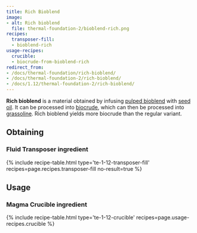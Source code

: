 ```yaml
---
title: Rich Bioblend
image:
- alt: Rich bioblend
  file: thermal-foundation-2/bioblend-rich.png
recipes:
  transposer-fill:
  - bioblend-rich
usage-recipes:
  crucible:
  - biocrude-from-bioblend-rich
redirect_from:
- /docs/thermal-foundation/rich-bioblend/
- /docs/thermal-foundation-2/rich-bioblend/
- /docs/1.12/thermal-foundation-2/rich-bioblend/
---
```


**Rich bioblend** is a material obtained by infusing [pulped
bioblend](/docs/1.12/thermal-foundation/pulped-bioblend/) with [seed
oil](/docs/1.12/thermal-foundation/seed-oil/). It can be processed into
[biocrude](/docs/1.12/thermal-foundation/biocrude/), which can then be processed into
[grassoline](/docs/1.12/thermal-foundation/grassoline/). Rich bioblend yields more
biocrude than the regular variant.


Obtaining
---------

### Fluid Transposer ingredient
{% include recipe-table.html type='te-1-12-transposer-fill' recipes=page.recipes.transposer-fill no-result=true %}


Usage
-----

### Magma Crucible ingredient
{% include recipe-table.html type='te-1-12-crucible' recipes=page.usage-recipes.crucible %}
